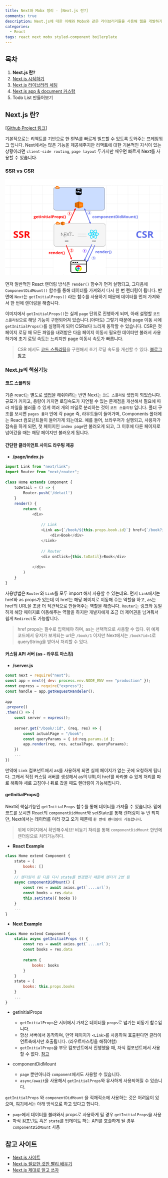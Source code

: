 ```yaml
---
title: Next와 Mobx 정리 - [Next.js 란?]
comments: true
description: Next.js에 대한 이해와 Mobx와 같은 라이브러리들을 사용해 웹을 개발하기 위한 기본 세팅 작업을 boilerplate로 만들어보는 과정에 대한 내용을 정리했습니다.
categories:
  - React
tags: react next mobx styled-component boilerplate
---
```



## 목차

1. **Next.js 란?**
2. [Next.js 시작하기](http://jangwon.io/react/2020/07/05/next-mobx-boiler/)
3. [Next.js 라이브러리 세팅](http://jangwon.io/react/2020/07/10/next-mobx-boiler/)
4. [Next.js app & document 커스텀](http://jangwon.io/react/2020/07/15/next-mobx-boiler/)
5. Todo List 만들어보기


## Next.js 란?

[[Github Project 링크](https://github.com/wkddnjset/next-mobx-boilerplate)]


기본적으로는 리액트를 기반으로 한 SPA를 빠르게 빌드할 수 있도록 도와주는 프레임워크 입니다. Next에서는 많은 기능을 제공해주지만 리액트에 대한 기본적인 지식이 있는 상황이라면 `client-side routing`, `page layout` 두가지만 배우면 빠르게 Next를 사용할 수 있습니다.

### SSR vs CSR

![ssrvscsr](https://raw.githubusercontent.com/wkddnjset/wkddnjset.github.io/master/_posts/images/2020-07/ssrvscsr.png)

먼저 일반적인 React 렌더링 방식은 `render()` 함수가 먼저 실행되고, 그다음에 `ComponentDidMount()` 함수를 통해 데이터를 가져와서 다시 한 번 렌더링이 됩니다. 반면에 `Next`는 `getInitialProps()` 라는 함수를 사용하기 때문에 데이터를 먼저 가져와서 한 번에 렌더링을 해줍니다. 

이미지에서 `getInitialProps()`는 실제 `page` 단위로 진행하게 되며, 아래 설명할 `코드 스플리팅`으로 해당 기능이 구현되어져 있습니다.(아마도) 그렇기 때문에 page 이동 시에 `getInitialProps()`를 실행하게 되어 CSR보다 느리게 동작할 수 있습니다. CSR은 첫 페이지 로딩 때 모든 파일을 내려받은 다음 페이지 이동시 필요한 데이터만 불러서 사용하기에 초기 로딩 속도는 느리지만 page 이동시 속도가 빠릅니다.

> CSR 에서도 [코드 스플리팅](https://reactjs.org/docs/code-splitting.html)을 구현해서 초기 로딩 속도를 개선할 수 있다. [블로그 참고](https://medium.com/little-big-programming/spa-%EC%B4%88%EA%B8%B0-%EB%A1%9C%EB%94%A9-%EC%86%8D%EB%8F%84-%EA%B0%9C%EC%84%A0%ED%95%98%EA%B8%B0-9db137d25566)

### Next.js의 핵심기능

#### 코드 스플리팅

기존 react는 별도로 [셋업](https://reactjs.org/docs/code-splitting.html)을 해줘야하는 반면  Next는 `코드 스플리팅` 셋업이 되있습니다. 규모가 커지고, 용량이 커지면 로딩속도가 지연될 수 있는 문제점을 개선해서 필요에 따라 파일을 불러올 수 있게 여러 개의 파일로 분리하는 것이 `코드 스플리팅` 입니다. 폴더 구조를 보시면 `pages 폴더` 안에 각 page 즉, 라우트들이 들어가며, Components 폴더에는 React 컴포넌트들이 들어가게 되는데요. 예를 들어, 브라우저가 실행되고, 사용자가 접속을 하게 되면, 첫 페이지인 `index page`만 불러오게 되고, 그 이후에 다른 페이지로 넘어갔을 때는 해당 페이지만 불러오게 됩니다.

#### 간단한 클라이언트 사이드 라우팅 제공

- **/page/index.js**

```javascript
import Link from "next/link";
import Router from "next/router";

class Home extends Component {
    toDetail = () => {
        Router.push('/detail')
    }    
    render() {
        return (
            <div>

                // Link  
                <Link as={`/book/${this.props.book.id}`} href={`/book?id=${this.props.book.id}`}>
                    <div>Book</div>
                </Link>

                // Router
                <div onClick={this.toDatil}>Book</div> 

            </div>
        )
    }
}
```

사용방법은 `Router`와 `Link`를 모두 import 해서 사용할 수 있는데요. 먼저 `Link`에서는 href와 as props가 있는데 이 href는 해당 페이지로 이동해 주는 역할을 하고, as는 href의 URL을 조금 더 직관적으로 만들어주는 역할을 해줍니다. `Router`는 링크와 동일하게 해당 페이지로 이동해주는 역할을 하지만 개발자에게 조금 더 제어권을 넘겨줘서 쉽게 `Redirect`도 가능합니다.

> href props는 필수로 입력해야 하며, as는 선택적으로 사용할 수 있다. 위 예제 코드에서 유저가 보게되는 url은 `/book/1` 이지만 Next에서는 `/book?id=1`로 queryString을 받아서 처리할 수 있다.

#### 커스텀 API 서버 (as - 라우트 마스킹)

- **/server.js**

```javascript
const next = require("next");
const app = next({ dev: process.env.NODE_ENV === "production" });
const express = require("express");
const handle = app.getRequestHandeler();

app
.prepare()
.then(() => {
    const server = express();

    server.get("/book/:id", (req, res) => {
        const actualPage = "/book";
        const queryParams = { id:req.params.id };
        app.render(req, res, actualPage, queryParaams);
    })
    ...
})
```

만약에 `Link` 컴포넌트에서 as를 사용하게 되면 실제 페이지가 없는 곳에 요청하게 됩니다. 그래서 직접 커스텀 서버를 생성해서 as의 URL이 href를 바라볼 수 있게 처리를 따로 해줘야 새로 고침이나 뒤로 갔을 때도 렌더링이 가능해집니다.

#### getInitialProps()

Next의 핵심기능인 `getInitialProps` 함수를 통해 데이터를 가져올 수 있습니다. 밑에 코드를 보시면 React의 `componentDidMount`와 setState를 통해 렌더링이 두 번 되지만, Next에서는 데이터를 미리 갖고 오기 때문에 `한 번에 렌더링이 가능합니다`.

> 위에 이미지에서 확인해주세요! 비동기 처리를 통해 `componentDidMount` 한번에 렌더링으로 처리가능하다.

- **React Example**

```javascript
class Home extend Component {
    state = {
        books: []
    }
    // 렌더링이 된 다음 다시 state를 변경했기 때문에 렌더가 2번 됨
    async componentDidMount() {
        const res = await axios.get(`....url`);
        const books = res.data
        this.setState({ books })
    }
    ...
}
```

- **Next Example**

```javascript
class Home extend Component {
    static async getInitialProps () {
        const res = await axios.get(`....url`);
        const books = res.data

        return {
            books: books
        }
    }
    state = {
        books: this.props.books
    }
    ...
}
```

- getInitialProps
  - `getInitialProps`은 서버에서 가져온 데이터를 `props`로 넘기는 비동기 함수입니다.
  - 항상 서버에서 동작하며, 만약 페이지가 `<Link>`를 사용하여 호출된다면 클라이언트측에서만 호출됩니다. (라우트마스킹을 해줘야함)
  - `getInitialProps`을 부모 컴포넌트에서 진행했을 때, 자식 컴포넌트에서 사용할 수 없다. [참고](https://github.com/vercel/next.js/issues/159#issuecomment-257318970)

- componentDidMount
  - `page` 뿐만아니라 `component`에서도 사용할 수 있습니다. 
  - `async/await`을 사용해서 `getInitialProps`와 유사하게 사용되어질 수 있습니다.
  
`getInitialProps` 와 `componentDidMount` 을 적재적소에 사용하는 것은 어려움이 있으며, [여기](https://stackoverflow.com/questions/47461803/next-js-componentwillmount-vs-getinitialprops)에서는 아래 방식으로 하고 있다고 합니다.

- `page`에서 데이터를 불러와서 props로 사용하게 될 경우 `getInitialProps`을 사용
- 자식 컴포넌트 혹은 `state`를 업데이트 하는 API를 호출하게 될 경우 `componentDidMount` 사용

## 참고 사이트

- [Next.js 사이트](https://nextjs.org/)
- [Next.js 필요한 것만 빨리 배우기
](https://velog.io/@jakeseo_me/Next.js-%EB%B9%A8%EB%A6%AC-%EB%B0%B0%EC%9A%B0%EA%B8%B0-y0jz9oebn0)
- [Next.js 제대로 알고 쓰자
](https://medium.com/@msj9121/next-js-%EC%A0%9C%EB%8C%80%EB%A1%9C-%EC%95%8C%EA%B3%A0-%EC%93%B0%EC%9E%90-8727f76614c9)